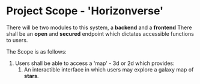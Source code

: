 # Project Scope - 'Horizonverse'

There will be two modules to this system, a **backend** and a **frontend**
There shall be an **open** and **secured** endpoint which dictates accessible functions to users.

The Scope is as follows:
1. Users shall be able to access a 'map' - 3d or 2d which provides:
   1. An interactible interface in which users may explore a galaxy map of **stars**.

